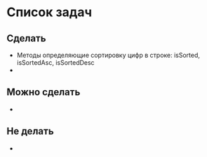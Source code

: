 # Список задач
## Сделать
* Методы определяющие сортировку цифр в строке: isSorted, isSortedAsc, isSortedDesc
* 

## Можно сделать
*

## Не делать
*
